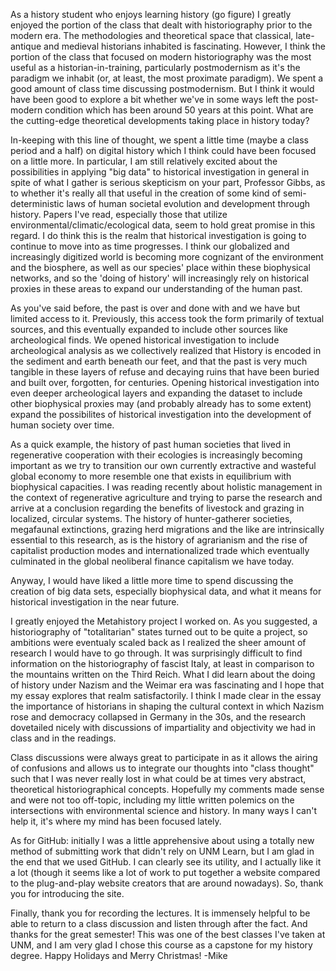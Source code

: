As a history student who enjoys learning history (go figure) I greatly enjoyed the portion of the class that dealt with historiography prior to the modern era. The methodologies and theoretical space that classical, late-antique and medieval historians inhabited is fascinating. However, I think the portion of the class that focused on modern historiography was the most useful as a historian-in-training, particularly postmodernism as it's the paradigm we inhabit (or, at least, the most proximate paradigm). We spent a good amount of class time discussing postmodernism. But I think it would have been good to explore a bit whether we've in some ways left the post-modern condition which has been around 50 years at this point. What are the cutting-edge theoretical developments taking place in history today?

In-keeping with this line of thought, we spent a little time (maybe a class period and a half) on digital history which I think could have been focused on a little more. In particular, I am still relatively excited about the possibilities in applying "big data" to historical investigation in general in spite of what I gather is serious skepticism on your part, Professor Gibbs, as to whether it's really all that useful in the creation of some kind of semi-deterministic laws of human societal evolution and development through history. Papers I've read, especially those that utilize environmental/climatic/ecological data, seem to hold great promise in this regard. I do think this is the realm that historical investigation is going to continue to move into as time progresses. I think our globalized and increasingly digitized world is becoming more cognizant of the environment and the biosphere, as well as our species' place within these biophysical networks, and so the 'doing of history' will increasingly rely on historical proxies in these areas to expand our understanding of the human past.

As you've said before, the past is over and done with and we have but limited access to it. Previously, this access took the form primarily of textual sources, and this eventually expanded to include other sources like archeological finds. We opened historical investigation to include archeological analysis as we collectively realized that History is encoded in the sediment and earth beneath our feet, and that the past is very much tangible in these layers of refuse and decaying ruins that have been buried and built over, forgotten, for centuries. Opening historical investigation into even deeper archeological layers and expanding the dataset to include other biophysical proxies may (and probably already has to some extent) expand the possibilites of historical investigation into the development of human society over time. 

As a quick example, the history of past human societies that lived in regenerative cooperation with their ecologies is increasingly becoming important as we try to transition our own currently extractive and wasteful global economy to more resemble one that exists in equilibrium with biophysical capacities. I was reading recently about holistic management in the context of regenerative agriculture and trying to parse the research and arrive at a conclusion regarding the benefits of livestock and grazing in localized, circular systems. The history of hunter-gatherer societies, megafaunal extinctions, grazing herd migrations and the like are intrinsically essential to this research, as is the history of agrarianism and the rise of capitalist production modes and internationalized trade which eventually culminated in the global neoliberal finance capitalism we have today.

Anyway, I would have liked a little more time to spend discussing the creation of big data sets, especially biophysical data, and what it means for historical investigation in the near future.

I greatly enjoyed the Metahistory project I worked on. As you suggested, a historiography of "totalitarian" states turned out to be quite a project, so ambitions were eventualy scaled back as I realized the sheer amount of research I would have to go through. It was surprisingly difficult to find information on the historiography of fascist Italy, at least in comparison to the mountains written on the Third Reich. What I did learn about the doing of history under Nazism and the Weimar era was fascinating and I hope that my essay explores that realm satisfactorily. I think I made clear in the essay the importance of historians in shaping the cultural context in which Nazism rose and democracy collapsed in Germany in the 30s, and the research dovetailed nicely with discussions of impartiality and objectivity we had in class and in the readings.

Class discussions were always great to participate in as it allows the airing of confusions and allows us to integrate our thoughts into "class thought" such that I was never really lost in what could be at times very abstract, theoretical historiographical concepts. Hopefully my comments made sense and were not too off-topic, including my little written polemics on the intersections with environmental science and history. In many ways I can't help it, it's where my mind has been focused lately.

As for GitHub: initially I was a little apprehensive about using a totally new method of submitting work that didn't rely on UNM Learn, but I am glad in the end that we used GitHub. I can clearly see its utility, and I actually like it a lot (though it seems like a lot of work to put together a website compared to the plug-and-play website creators that are around nowadays). So, thank you for introducing the site.

Finally, thank you for recording the lectures. It is immensely helpful to be able to return to a class discussion and listen through after the fact. And thanks for the great semester! This was one of the best classes I've taken at UNM, and I am very glad I chose this course as a capstone for my history degree. Happy Holidays and Merry Christmas! -Mike
